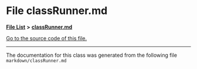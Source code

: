 
# File classRunner.md


[**File List**](files.md) **>** [**classRunner.md**](classRunner_8md.md)

[Go to the source code of this file.](classRunner_8md_source.md)



























------------------------------
The documentation for this class was generated from the following file `markdown/classRunner.md`
